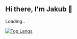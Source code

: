 ## Hi there, I'm Jakub  👋

Loading..

[![Top Langs](https://github-readme-stats.vercel.app/api/top-langs/?username=qbacuber&layout=compact)](https://github.com/anuraghazra/github-readme-stats)
